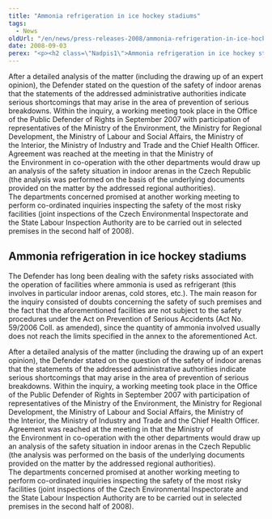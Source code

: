 ```yaml
---
title: "Ammonia refrigeration in ice hockey stadiums"
tags:
  - News
oldUrl: "/en/news/press-releases-2008/ammonia-refrigeration-in-ice-hockey-stadiums/"
date: 2008-09-03
perex: "<p><h2 class=\"Nadpis1\">Ammonia refrigeration in ice hockey stadiums</h2> <p class=\"Normln\" style=\"text-indent:0pt;\">The Defender has long been dealing with the safety risks associated with the operation of facilities where ammonia is used as refrigerant (this involves in particular indoor arenas, cold stores, etc.). The main reason for the inquiry consisted of doubts concerning the safety of such premises and the fact that the aforementioned facilities are not subject to the safety procedures under the Act on Prevention of Serious Accidents (Act No. 59/2006 Coll. as amended), since the quantity of ammonia involved usually does not reach the limits specified in the annex to the aforementioned Act.</p>"
---
```


<!-- imported from the old website -->

<p class="Normln" style="text-indent:0pt;">After a detailed analysis of the matter (including the drawing up of an expert opinion), the Defender stated on the question of the safety of indoor arenas that the statements of the addressed administrative authorities indicate serious shortcomings that may arise in the area of prevention of serious breakdowns. Within the inquiry, a working meeting took place in the Office of the Public Defender of Rights in September 2007 with participation of representatives of the Ministry of the Environment, the Ministry for Regional Development, the Ministry of Labour and Social Affairs, the Ministry of the Interior, the Ministry of Industry and Trade and the Chief Health Officer. Agreement was reached at the meeting in that the Ministry of the Environment in co-operation with the other departments would draw up an analysis of the safety situation in indoor arenas in the Czech Republic (the analysis was performed on the basis of the underlying documents provided on the matter by the addressed regional authorities). The departments concerned promised at another working meeting to perform co-ordinated inquiries inspecting the safety of the most risky facilities (joint inspections of the Czech Environmental Inspectorate and the State Labour Inspection Authority are to be carried out in selected premises in the second half of 2008).</p>
</p>
	
<h2 class="Nadpis1">Ammonia refrigeration in ice hockey stadiums</h2>
<p class="Normln" style="text-indent:0pt;">The Defender has long been dealing with the safety risks associated with the operation of facilities where ammonia is used as refrigerant (this involves in particular indoor arenas, cold stores, etc.). The main reason for the inquiry consisted of doubts concerning the safety of such premises and the fact that the aforementioned facilities are not subject to the safety procedures under the Act on Prevention of Serious Accidents (Act No. 59/2006 Coll. as amended), since the quantity of ammonia involved usually does not reach the limits specified in the annex to the aforementioned Act.</p>
<p class="Normln" style="text-indent:0pt;">After a detailed analysis of the matter (including the drawing up of an expert opinion), the Defender stated on the question of the safety of indoor arenas that the statements of the addressed administrative authorities indicate serious shortcomings that may arise in the area of prevention of serious breakdowns. Within the inquiry, a working meeting took place in the Office of the Public Defender of Rights in September 2007 with participation of representatives of the Ministry of the Environment, the Ministry for Regional Development, the Ministry of Labour and Social Affairs, the Ministry of the Interior, the Ministry of Industry and Trade and the Chief Health Officer. Agreement was reached at the meeting in that the Ministry of the Environment in co-operation with the other departments would draw up an analysis of the safety situation in indoor arenas in the Czech Republic (the analysis was performed on the basis of the underlying documents provided on the matter by the addressed regional authorities). The departments concerned promised at another working meeting to perform co-ordinated inquiries inspecting the safety of the most risky facilities (joint inspections of the Czech Environmental Inspectorate and the State Labour Inspection Authority are to be carried out in selected premises in the second half of 2008).</p>
